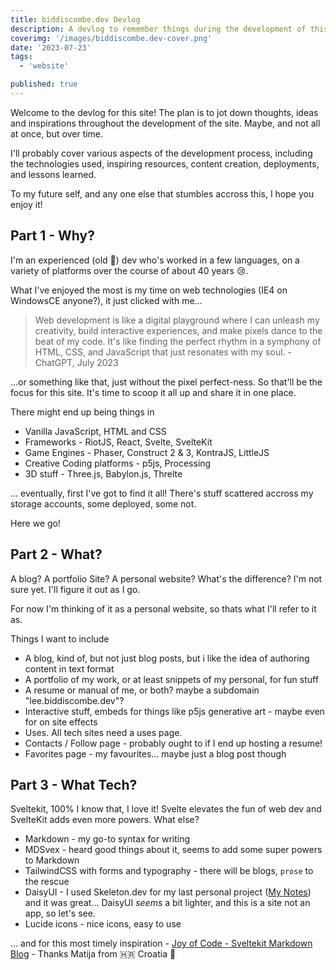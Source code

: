 ```yaml
---
title: biddiscombe.dev Devlog
description: A devlog to remember things during the development of this site
coverimg: '/images/biddiscombe.dev-cover.png'
date: '2023-07-23'
tags:
  - 'website'

published: true
---
```


Welcome to the devlog for this site! The plan is to jot down thoughts, ideas and inspirations throughout the development of the site. Maybe, and not all at once, but over time.

I'll probably cover various aspects of the development process, including the technologies used, inspiring resources, content creation, deployments, and lessons learned.

To my future self, and any one else that stumbles accross this, I hope you enjoy it! 

## Part 1 - Why?

I'm an experienced (old 👴) dev who's worked in a few languages, on a variety of platforms over the course of about 40 years 😢.

What I've enjoyed the most is my time on web technologies (IE4 on WindowsCE anyone?), it just clicked with me...

> Web development is like a digital playground where I can unleash my creativity, build interactive experiences, and make pixels dance to the beat of my code. It's like finding the perfect rhythm in a symphony of HTML, CSS, and JavaScript that just resonates with my soul. - ChatGPT, July 2023

...or something like that, just without the pixel perfect-ness. So that'll be the focus for this site. It's time to scoop it all up and share it in one place.

There might end up being things in
- Vanilla JavaScript, HTML and CSS
- Frameworks - RiotJS, React, Svelte, SvelteKit
- Game Engines - Phaser, Construct 2 & 3, KontraJS, LittleJS
- Creative Coding platforms - p5js, Processing
- 3D stuff - Three.js, Babylon.js, Threlte

... eventually, first I've got to find it all! There's stuff scattered accross my storage accounts, some deployed, some not. 

Here we go!

## Part 2 - What?
A blog? A portfolio Site? A personal website? What's the difference? I'm not sure yet. I'll figure it out as I go.

For now I'm thinking of it as a personal website, so thats what I'll refer to it as.

Things I want to include
- A blog, kind of, but not just blog posts, but i like the idea of authoring content in text format
- A portfolio of my work, or at least snippets of my personal, for fun stuff
- A resume or manual of me, or both? maybe a subdomain "lee.biddiscombe.dev"?
- Interactive stuff, embeds for things like p5js generative art - maybe even for on site effects
- Uses. All tech sites need a uses page.
- Contacts / Follow page - probably ought to if I end up hosting a resume!
- Favorites page - my favourites... maybe just a blog post though

## Part 3 - What Tech?
Sveltekit, 100% I know that, I love it! Svelte elevates the fun of web dev and SvelteKit adds even more powers. What else?

- Markdown - my go-to syntax for writing
- MDSvex - heard good things about it, seems to add some super powers to Markdown
- TailwindCSS with forms and typography - there will be blogs, `prose` to the rescue
- DaisyUI - I used Skeleton.dev for my last personal project ([My Notes](/blog/my-notes)) and it was great... DaisyUI _seems_ a bit lighter, and this is a site not an app, so let's see.
- Lucide icons - nice icons, easy to use

... and for this most timely inspiration - [Joy of Code - Sveltekit Markdown Blog](https://joyofcode.xyz/sveltekit-markdown-blog) - Thanks Matija from 🇭🇷 Croatia 🫡

